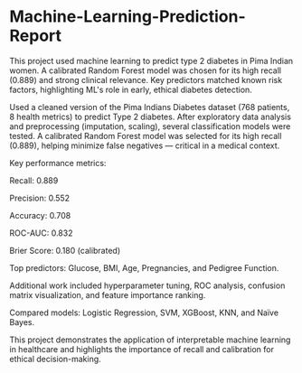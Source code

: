 # Machine-Learning-Prediction-Report
This project used machine learning to predict type 2 diabetes in Pima Indian women. A calibrated Random Forest model was chosen for its high recall (0.889) and strong clinical relevance. Key predictors matched known risk factors, highlighting ML's role in early, ethical diabetes detection.

Used a cleaned version of the Pima Indians Diabetes dataset (768 patients, 8 health metrics) to predict Type 2 diabetes. After exploratory data analysis and preprocessing (imputation, scaling), several classification models were tested. A calibrated Random Forest model was selected for its high recall (0.889), helping minimize false negatives — critical in a medical context.

Key performance metrics:

Recall: 0.889

Precision: 0.552

Accuracy: 0.708

ROC-AUC: 0.832

Brier Score: 0.180 (calibrated)

Top predictors: Glucose, BMI, Age, Pregnancies, and Pedigree Function.

Additional work included hyperparameter tuning, ROC analysis, confusion matrix visualization, and feature importance ranking.

Compared models: Logistic Regression, SVM, XGBoost, KNN, and Naïve Bayes.

This project demonstrates the application of interpretable machine learning in healthcare and highlights the importance of recall and calibration for ethical decision-making.
